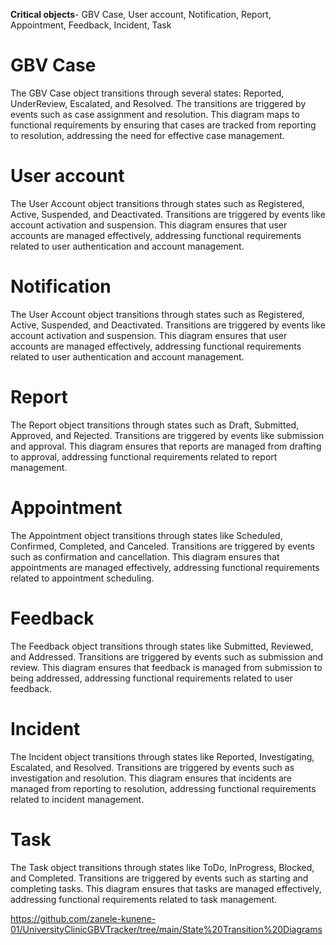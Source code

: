 **Critical objects**- GBV Case, User account, Notification, Report, Appointment, Feedback, Incident, Task

# GBV Case
The GBV Case object transitions through several states: Reported, UnderReview, Escalated, and Resolved. The transitions are triggered by events such as case assignment and resolution. This diagram maps to functional requirements by ensuring that cases are tracked from reporting to resolution, addressing the need for effective case management.

# User account
The User Account object transitions through states such as Registered, Active, Suspended, and Deactivated. Transitions are triggered by events like account activation and suspension. This diagram ensures that user accounts are managed effectively, addressing functional requirements related to user authentication and account management.

# Notification
The User Account object transitions through states such as Registered, Active, Suspended, and Deactivated. Transitions are triggered by events like account activation and suspension. This diagram ensures that user accounts are managed effectively, addressing functional requirements related to user authentication and account management.

# Report
The Report object transitions through states such as Draft, Submitted, Approved, and Rejected. Transitions are triggered by events like submission and approval. This diagram ensures that reports are managed from drafting to approval, addressing functional requirements related to report management.

# Appointment
The Appointment object transitions through states like Scheduled, Confirmed, Completed, and Canceled. Transitions are triggered by events such as confirmation and cancellation. This diagram ensures that appointments are managed effectively, addressing functional requirements related to appointment scheduling.

# Feedback
The Feedback object transitions through states like Submitted, Reviewed, and Addressed. Transitions are triggered by events such as submission and review. This diagram ensures that feedback is managed from submission to being addressed, addressing functional requirements related to user feedback.

# Incident
The Incident object transitions through states like Reported, Investigating, Escalated, and Resolved. Transitions are triggered by events such as investigation and resolution. This diagram ensures that incidents are managed from reporting to resolution, addressing functional requirements related to incident management.

# Task
The Task object transitions through states like ToDo, InProgress, Blocked, and Completed. Transitions are triggered by events such as starting and completing tasks. This diagram ensures that tasks are managed effectively, addressing functional requirements related to task management.

https://github.com/zanele-kunene-01/UniversityClinicGBVTracker/tree/main/State%20Transition%20Diagrams
